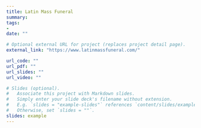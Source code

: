 ```yaml
---
title: Latin Mass Funeral
summary: 
tags:
- 
date: ""

# Optional external URL for project (replaces project detail page).
external_link: "https://www.latinmassfuneral.com/"

url_code: ""
url_pdf: ""
url_slides: ""
url_video: ""

# Slides (optional).
#   Associate this project with Markdown slides.
#   Simply enter your slide deck's filename without extension.
#   E.g. `slides = "example-slides"` references `content/slides/example-slides.md`.
#   Otherwise, set `slides = ""`.
slides: example
---
```


